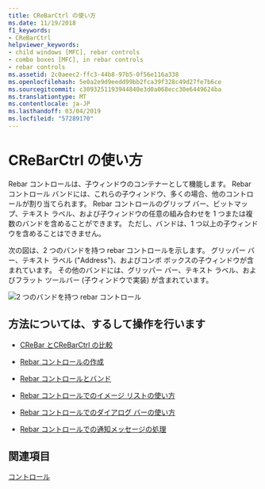 ```yaml
---
title: CReBarCtrl の使い方
ms.date: 11/19/2018
f1_keywords:
- CReBarCtrl
helpviewer_keywords:
- child windows [MFC], rebar controls
- combo boxes [MFC], in rebar controls
- rebar controls
ms.assetid: 2c0aeec2-ffc3-44b8-97b5-0f56e116a338
ms.openlocfilehash: 5e0a2e9d9eedd99bb2fca39f328c49d27fe7b6ce
ms.sourcegitcommit: c3093251193944840e3d0a068ecc30e6449624ba
ms.translationtype: MT
ms.contentlocale: ja-JP
ms.lasthandoff: 03/04/2019
ms.locfileid: "57289170"
---
```

# <a name="using-crebarctrl"></a>CReBarCtrl の使い方

Rebar コントロールは、子ウィンドウのコンテナーとして機能します。 Rebar コントロール バンドには、これらの子ウィンドウ、多くの場合、他のコントロールが割り当てられます。 Rebar コントロールのグリップ バー、ビットマップ、テキスト ラベル、および子ウィンドウの任意の組み合わせを 1 つまたは複数のバンドを含めることができます。 ただし、バンドは、1 つ以上の子ウィンドウを含めることはできません。

次の図は、2 つのバンドを持つ rebar コントロールを示します。 グリッパー バー、テキスト ラベル ("Address")、およびコンボ ボックスの子ウィンドウが含まれています。 その他のバンドには、グリッパー バー、テキスト ラベル、およびフラット ツールバー (子ウィンドウで実装) が含まれています。

![2 つのバンドを持つ rebar コントロール](../mfc/media/vc4ruz1.gif "を 2 つのバンドを持つ Rebar コントロール")

## <a name="what-do-you-want-to-know-more-about"></a>方法については、するして操作を行います

- [CReBar とCReBarCtrl の比較](../mfc/crebar-vs-crebarctrl.md)

- [Rebar コントロールの作成](../mfc/creating-a-rebar-control.md)

- [Rebar コントロールとバンド](../mfc/rebar-controls-and-bands.md)

- [Rebar コントロールでのイメージ リストの使い方](../mfc/using-an-image-list-with-a-rebar-control.md)

- [Rebar コントロールでのダイアログ バーの使い方](../mfc/using-a-dialog-bar-with-a-rebar-control.md)

- [Rebar コントロールでの通知メッセージの処理](../mfc/processing-notification-messages-in-a-rebar-control.md)

## <a name="see-also"></a>関連項目

[コントロール](../mfc/controls-mfc.md)
